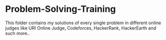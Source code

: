 # Problem-Solving-Training
This folder contains my solutions of every single problem in different online judges like URI Online Judge, Codeforces, HackerRank, HackerEarth and such more..
